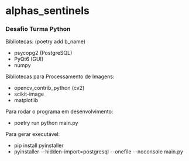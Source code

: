 # alphas_sentinels

### Desafio Turma Python

Bibliotecas: (poetry add b_name)
- psycopg2 (PostgreSQL)
- PyQt6 (GUI)
- numpy

Bibliotecas para Processamento de Imagens:
- opencv_contrib_python (cv2)
- scikit-image
- matplotlib

Para rodar o programa em desenvolvimento:
- poetry run python main.py

Para gerar executável:
- pip install pyinstaller
- pyinstaller --hidden-import=postgresql --onefile --noconsole main.py
